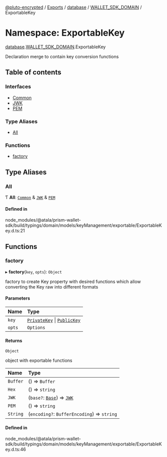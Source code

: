 [@pluto-encrypted](../README.md) / [Exports](../modules.md) / [database](database-1.md) / [WALLET\_SDK\_DOMAIN](database-1.WALLET_SDK_DOMAIN.md) / ExportableKey

# Namespace: ExportableKey

[database](database-1.md).[WALLET\_SDK\_DOMAIN](database-1.WALLET_SDK_DOMAIN.md).ExportableKey

Declaration merge to contain key conversion functions

## Table of contents

### Interfaces

- [Common](../interfaces/database-1.WALLET_SDK_DOMAIN.ExportableKey.Common.md)
- [JWK](../interfaces/database-1.WALLET_SDK_DOMAIN.ExportableKey.JWK.md)
- [PEM](../interfaces/database-1.WALLET_SDK_DOMAIN.ExportableKey.PEM.md)

### Type Aliases

- [All](database-1.WALLET_SDK_DOMAIN.ExportableKey.md#all)

### Functions

- [factory](database-1.WALLET_SDK_DOMAIN.ExportableKey.md#factory)

## Type Aliases

### All

Ƭ **All**: [`Common`](../interfaces/database-1.WALLET_SDK_DOMAIN.ExportableKey.Common.md) & [`JWK`](../interfaces/database-1.WALLET_SDK_DOMAIN.ExportableKey.JWK.md) & [`PEM`](../interfaces/database-1.WALLET_SDK_DOMAIN.ExportableKey.PEM.md)

#### Defined in

node_modules/@atala/prism-wallet-sdk/build/typings/domain/models/keyManagement/exportable/ExportableKey.d.ts:21

## Functions

### factory

▸ **factory**(`key`, `opts`): `Object`

factory to create Key property with desired functions
which allow converting the Key raw into different formats

#### Parameters

| Name | Type |
| :------ | :------ |
| `key` | [`PrivateKey`](../classes/database-1.WALLET_SDK_DOMAIN.PrivateKey.md) \| [`PublicKey`](../classes/database-1.WALLET_SDK_DOMAIN.PublicKey.md) |
| `opts` | `Options` |

#### Returns

`Object`

object with exportable functions

| Name | Type |
| :------ | :------ |
| `Buffer` | () => `Buffer` |
| `Hex` | () => `string` |
| `JWK` | (`base?`: [`Base`](../interfaces/database-1.WALLET_SDK_DOMAIN.JWK.Base.md)) => [`JWK`](database-1.WALLET_SDK_DOMAIN.md#jwk) |
| `PEM` | () => `string` |
| `String` | (`encoding?`: `BufferEncoding`) => `string` |

#### Defined in

node_modules/@atala/prism-wallet-sdk/build/typings/domain/models/keyManagement/exportable/ExportableKey.d.ts:46
